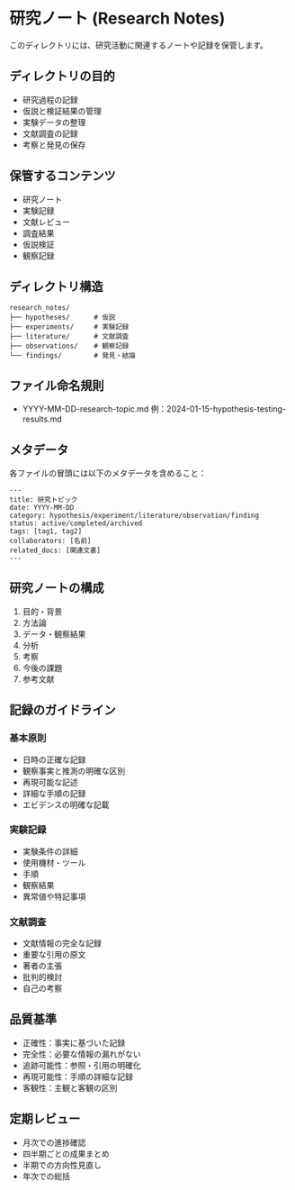 # 研究ノート (Research Notes)

このディレクトリには、研究活動に関連するノートや記録を保管します。

## ディレクトリの目的
- 研究過程の記録
- 仮説と検証結果の管理
- 実験データの整理
- 文献調査の記録
- 考察と発見の保存

## 保管するコンテンツ
- 研究ノート
- 実験記録
- 文献レビュー
- 調査結果
- 仮説検証
- 観察記録

## ディレクトリ構造
```
research_notes/
├── hypotheses/      # 仮説
├── experiments/     # 実験記録
├── literature/      # 文献調査
├── observations/    # 観察記録
└── findings/        # 発見・結論
```

## ファイル命名規則
- YYYY-MM-DD-research-topic.md
  例：2024-01-15-hypothesis-testing-results.md

## メタデータ
各ファイルの冒頭には以下のメタデータを含めること：
```
---
title: 研究トピック
date: YYYY-MM-DD
category: hypothesis/experiment/literature/observation/finding
status: active/completed/archived
tags: [tag1, tag2]
collaborators: [名前]
related_docs: [関連文書]
---
```

## 研究ノートの構成
1. 目的・背景
2. 方法論
3. データ・観察結果
4. 分析
5. 考察
6. 今後の課題
7. 参考文献

## 記録のガイドライン
### 基本原則
- 日時の正確な記録
- 観察事実と推測の明確な区別
- 再現可能な記述
- 詳細な手順の記録
- エビデンスの明確な記載

### 実験記録
- 実験条件の詳細
- 使用機材・ツール
- 手順
- 観察結果
- 異常値や特記事項

### 文献調査
- 文献情報の完全な記録
- 重要な引用の原文
- 著者の主張
- 批判的検討
- 自己の考察

## 品質基準
- 正確性：事実に基づいた記録
- 完全性：必要な情報の漏れがない
- 追跡可能性：参照・引用の明確化
- 再現可能性：手順の詳細な記録
- 客観性：主観と客観の区別

## 定期レビュー
- 月次での進捗確認
- 四半期ごとの成果まとめ
- 半期での方向性見直し
- 年次での総括